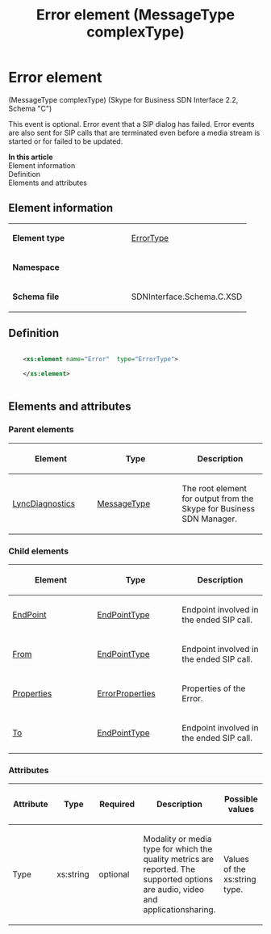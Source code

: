 ﻿---
title: Error element (MessageType complexType) 
TOCTitle: Error element
ms:assetid: b5823ee0-aafa-4094-2ad4-d0c5b480eb50
ms:mtpsurl: https://msdn.microsoft.com/en-us/library/Mt404763(v=office.16)
ms:contentKeyID: 68250680
ms.date: 08/24/2015
mtps_version: v=office.16
dev_langs:
- xml
---

# Error element 

(MessageType complexType) (Skype for Business SDN Interface 2.2, Schema "C")

This event is optional. Error event that a SIP dialog has failed. Error events are also sent for SIP calls that are terminated even before a media stream is started or for failed to be updated.

**In this article**  
Element information  
Definition  
Elements and attributes  

## Element information

<table>
<colgroup>
<col style="width: 50%" />
<col style="width: 50%" />
</colgroup>
<tbody>
<tr class="odd">
<td><p><strong>Element type</strong></p></td>
<td><p><a href="errortype-complextype-skype-for-business-sdn-interface-2-2-schema-c.md">ErrorType</a></p></td>
</tr>
<tr class="even">
<td><p><strong>Namespace</strong></p></td>
<td><p></p></td>
</tr>
<tr class="odd">
<td><p><strong>Schema file</strong></p></td>
<td><p>SDNInterface.Schema.C.XSD</p></td>
</tr>
</tbody>
</table>


## Definition

```xml

    <xs:element name="Error"  type="ErrorType">
    
    </xs:element>
  
```

## Elements and attributes

### Parent elements

<table>
<colgroup>
<col style="width: 33%" />
<col style="width: 33%" />
<col style="width: 33%" />
</colgroup>
<thead>
<tr class="header">
<th><p>Element</p></th>
<th><p>Type</p></th>
<th><p>Description</p></th>
</tr>
</thead>
<tbody>
<tr class="odd">
<td><p><a href="lyncdiagnostics-element-skype-for-business-sdn-interface-2-2-schema-c.md">LyncDiagnostics</a></p></td>
<td><p><a href="messagetype-complextype-skype-for-business-sdn-interface-2-2-schema-c.md">MessageType</a></p></td>
<td><p>The root element for output from the Skype for Business SDN Manager.</p></td>
</tr>
</tbody>
</table>


### Child elements

<table>
<colgroup>
<col style="width: 33%" />
<col style="width: 33%" />
<col style="width: 33%" />
</colgroup>
<thead>
<tr class="header">
<th><p>Element</p></th>
<th><p>Type</p></th>
<th><p>Description</p></th>
</tr>
</thead>
<tbody>
<tr class="odd">
<td><p><a href="endpoint-element-errortype-complextype-skype-for-business-sdn-interface-2-2-schema-c.md">EndPoint</a></p></td>
<td><p><a href="endpointtype-complextype-skype-for-business-sdn-interface-2-2-schema-c.md">EndPointType</a></p></td>
<td><p>Endpoint involved in the ended SIP call.</p></td>
</tr>
<tr class="even">
<td><p><a href="from-element-errortype-complextype-skype-for-business-sdn-interface-2-2-schema-c.md">From</a></p></td>
<td><p><a href="endpointtype-complextype-skype-for-business-sdn-interface-2-2-schema-c.md">EndPointType</a></p></td>
<td><p>Endpoint involved in the ended SIP call.</p></td>
</tr>
<tr class="odd">
<td><p><a href="properties-element-errortype-complextype-skype-for-business-sdn-interface-2-2-schema-c.md">Properties</a></p></td>
<td><p><a href="errorproperties-complextype-skype-for-business-sdn-interface-2-2-schema-c.md">ErrorProperties</a></p></td>
<td><p>Properties of the Error.</p></td>
</tr>
<tr class="even">
<td><p><a href="to-element-errortype-complextype-skype-for-business-sdn-interface-2-2-schema-c.md">To</a></p></td>
<td><p><a href="endpointtype-complextype-skype-for-business-sdn-interface-2-2-schema-c.md">EndPointType</a></p></td>
<td><p>Endpoint involved in the ended SIP call.</p></td>
</tr>
</tbody>
</table>


### Attributes

<table>
<colgroup>
<col style="width: 20%" />
<col style="width: 20%" />
<col style="width: 20%" />
<col style="width: 20%" />
<col style="width: 20%" />
</colgroup>
<thead>
<tr class="header">
<th><p>Attribute</p></th>
<th><p>Type</p></th>
<th><p>Required</p></th>
<th><p>Description</p></th>
<th><p>Possible values</p></th>
</tr>
</thead>
<tbody>
<tr class="odd">
<td><p>Type</p></td>
<td><p>xs:string</p></td>
<td><p>optional</p></td>
<td><p>Modality or media type for which the quality metrics are reported. The supported options are audio, video and applicationsharing.</p></td>
<td><p>Values of the xs:string type.</p></td>
</tr>
</tbody>
</table>

